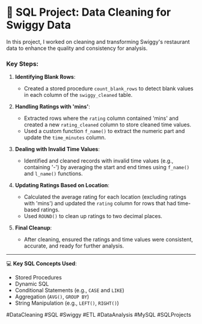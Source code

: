 # 🚀 SQL Project: Data Cleaning for Swiggy Data

In this project, I worked on cleaning and transforming Swiggy's restaurant data to enhance the quality and consistency for analysis.

### Key Steps:

1. **Identifying Blank Rows**:
   - Created a stored procedure `count_blank_rows` to detect blank values in each column of the `swiggy_cleaned` table.

2. **Handling Ratings with 'mins'**:
   - Extracted rows where the `rating` column contained 'mins' and created a new `rating_cleaned` column to store cleaned time values.
   - Used a custom function `f_name()` to extract the numeric part and update the `time_minutes` column.

3. **Dealing with Invalid Time Values**:
   - Identified and cleaned records with invalid time values (e.g., containing '-') by averaging the start and end times using `f_name()` and `l_name()` functions.

4. **Updating Ratings Based on Location**:
   - Calculated the average rating for each location (excluding ratings with 'mins') and updated the `rating` column for rows that had time-based ratings.
   - Used `ROUND()` to clean up ratings to two decimal places.

5. **Final Cleanup**:
   - After cleaning, ensured the ratings and time values were consistent, accurate, and ready for further analysis.

---

💻 **Key SQL Concepts Used**:
- Stored Procedures
- Dynamic SQL
- Conditional Statements (e.g., `CASE` and `LIKE`)
- Aggregation (`AVG()`, `GROUP BY`)
- String Manipulation (e.g., `LEFT()`, `RIGHT()`)

#DataCleaning #SQL #Swiggy #ETL #DataAnalysis #MySQL #SQLProjects

